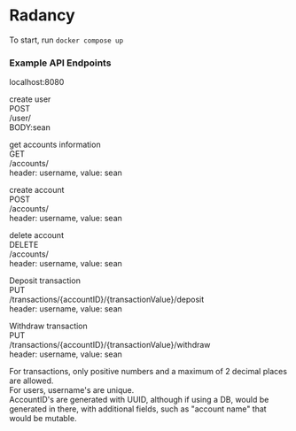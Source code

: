 # Radancy

To start, run `docker compose up`

### Example API Endpoints

localhost:8080

create user<br />
POST<br />
/user/<br />
BODY:sean<br />

get accounts information<br />
GET<br />
/accounts/<br />
header: username, value: sean<br />

create account<br />
POST<br />
/accounts/<br />
header: username, value: sean<br />

delete account<br />
DELETE<br />
/accounts/<br />
header: username, value: sean<br />

Deposit transaction<br />
PUT<br />
/transactions/{accountID}/{transactionValue}/deposit<br />
header: username, value: sean<br />

Withdraw transaction<br />
PUT<br />
/transactions/{accountID}/{transactionValue}/withdraw<br />
header: username, value: sean<br />

For transactions, only positive numbers and a maximum of 2 decimal places are allowed.<br />
For users, username's are unique.<br />
AccountID's are generated with UUID, although if using a DB, would be generated in there, with additional fields, such as "account name" that would be mutable.

